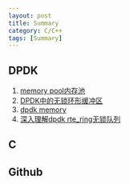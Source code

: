 ```yaml
---
layout: post
title: Summary
category: C/C++
tags: [Summary]
---
```


## DPDK
1. [memory pool内存池](https://lamdota2.github.io/2022/07/11/mempool%E5%86%85%E5%AD%98%E6%B1%A0.html)
2. [DPDK中的无锁环形缓冲区](https://tqr.ink/2016/11/20/dpdk-ring-buffer/)
3. [dpdk memory](https://www.cnblogs.com/jiayy/p/3429725.html)
4. [深入理解dpdk rte_ring无锁队列](https://blog.csdn.net/chen98765432101/article/details/69367633)



## C

## Github

